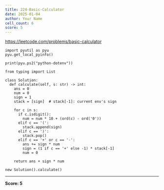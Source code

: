 ```yaml
---
title: 224-Basic-Calculator
date: 2025-01-04
author: Your Name
cell_count: 6
score: 5
---
```


https://leetcode.com/problems/basic-calculator


```
import pyutil as pyu
pyu.get_local_pyinfo()
```


```
print(pyu.ps2("python-dotenv"))
```


```
from typing import List
```


```
class Solution:
  def calculate(self, s: str) -> int:
    ans = 0
    num = 0
    sign = 1
    stack = [sign]  # stack[-1]: current env's sign

    for c in s:
      if c.isdigit():
        num = num * 10 + (ord(c) - ord('0'))
      elif c == '(':
        stack.append(sign)
      elif c == ')':
        stack.pop()
      elif c == '+' or c == '-':
        ans += sign * num
        sign = (1 if c == '+' else -1) * stack[-1]
        num = 0

    return ans + sign * num
```


```
new Solution().calculate()
```


---
**Score: 5**